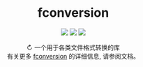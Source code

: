 <h1 align="center">fconversion</h1>
<p align="center">
  <img src="https://img.shields.io/badge/Python-3.7 | 3.8 | 3.9 | 3.10-blue" />
  <img src="https://img.shields.io/badge/license-Apache-green" />
  <img src="https://img.shields.io/badge/pypi-v1.0.1-red" />
</p>


<p align="center">
↻ 一个用于各类文件格式转换的库 <br>
有关更多 <a href="https://fconversion.readthedocs.io/">fconversion</a>  的详细信息, 请参阅文档。
</p>


